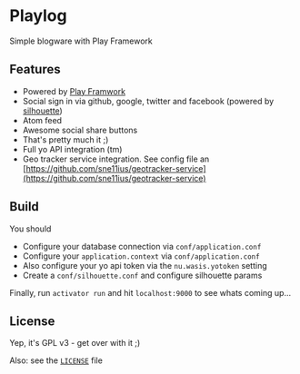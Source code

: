 # Playlog

Simple blogware with Play Framework

## Features
  - Powered by [Play Framwork](http://www.playframework.com/)
  - Social sign in via github, google, twitter and facebook (powered by [silhouette](http://silhouette.mohiva.com/))
  - Atom feed
  - Awesome social share buttons
  - That's pretty much it ;)
  - Full yo API integration (tm)
  - Geo tracker service integration. See config file an [https://github.com/sne11ius/geotracker-service](https://github.com/sne11ius/geotracker-service)

## Build

You should

  - Configure your database connection via `conf/application.conf`
  - Configure your `application.context` via `conf/application.conf`
  - Also configure your yo api token via the `nu.wasis.yotoken` setting
  - Create a `conf/silhouette.conf` and configure silhouette params

Finally, run `activator run` and hit `localhost:9000` to see whats coming up...

## License

Yep, it's GPL v3 - get over with it ;)

Also: see the [`LICENSE`](https://raw.githubusercontent.com/sne11ius/playlog/master/LICENSE) file
